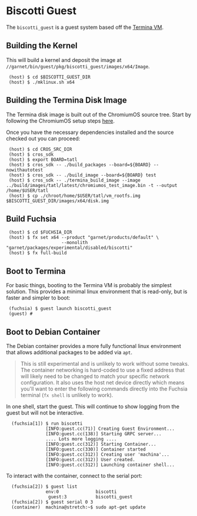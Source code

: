 # Biscotti Guest

The `biscotti_guest` is a guest system based off the
[Termina VM](https://chromium.googlesource.com/chromiumos/docs/+/master/containers_and_vms.md).

## Building the Kernel

This will build a kernel and deposit the image at
`//garnet/bin/guest/pkg/biscotti_guest/images/x64/Image`.

```
 (host) $ cd $BISCOTTI_GUEST_DIR
 (host) $ ./mklinux.sh x64
```

## Building the Termina Disk Image

The Termina disk image is built out of the ChromiumOS source tree. Start by
following the ChromiumOS setup steps
[here](https://sites.google.com/a/chromium.org/dev/chromium-os/quick-start-guide).

Once you have the necessary dependencies installed and the source checked out you
can proceed:

```
 (host) $ cd CROS_SRC_DIR
 (host) $ cros_sdk
 (host) $ export BOARD=tatl
 (host) $ cros_sdk -- ./build_packages --board=${BOARD} --nowithautotest
 (host) $ cros_sdk -- ./build_image --board=${BOARD} test
 (host) $ cros_sdk -- ./termina_build_image --image ../build/images/tatl/latest/chromiumos_test_image.bin -t --output /home/$USER/tatl
 (host) $ cp ./chroot/home/$USER/tatl/vm_rootfs.img  $BISCOTTI_GUEST_DIR/images/x64/disk.img
```

## Build Fuchsia

```
 (host) $ cd $FUCHSIA_DIR
 (host) $ fx set x64 --product "garnet/products/default" \
                     --monolith "garnet/packages/experimental/disabled/biscotti"
 (host) $ fx full-build
```

## Boot to Termina

For basic things, booting to the Termina VM is probably the simplest solution.
This provides a minimal linux environment that is read-only, but is faster and
simpler to boot:

```
 (fuchsia) $ guest launch biscotti_guest
 (guest) #
```

## Boot to Debian Container

The Debian container provides a more fully functional linux environment that
allows additional packages to be added via `apt`.

> This is still experimental and is unlikely to work without some tweaks. The
> container networking is hard-coded to use a fixed address that will likely
> need to be changed to match your specific network configuration. It also uses
> the host net device directly which means you'll want to enter the following
> commands directly into the Fuchsia terminal (`fx shell` is unlikely to work).

In one shell, start the guest. This will continue to show logging from the
guest but will not be interactive.
```
  (fuchsia[1]) $ run biscotti
               [INFO:guest.cc(71)] Creating Guest Environment...
               [INFO:guest.cc(138)] Starting GRPC server...
               .... Lots more logging ....
               [INFO:guest.cc(312)] Starting Container...
               [INFO:guest.cc(330)] Container started
               [INFO:guest.cc(312)] Creating user 'machina'...
               [INFO:guest.cc(312)] User created.
               [INFO:guest.cc(312)] Launching container shell...
```

To interact with the container, connect to the serial port:
```
  (fuchsia[2]) $ guest list
               env:0              biscotti
                guest:3           biscotti_guest
  (fuchsia[2]) $ guest serial 0 3
  (container)  machina@stretch:~$ sudo apt-get update
```
